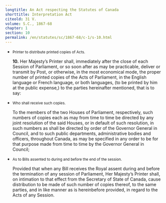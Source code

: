 ```yaml
---
longtitle: An Act respecting the Statutes of Canada
shorttitle: Interpretation Act
citeold: 31 V.
volume: S.C., 1867-68
chapter: 1
section: 10
permalink: /en/statutes/sc/1867-68/c-1/s-10.html
---
```


<ul class="section provision-list">
  <li>
    <p class="marginal-note"><small>Printer to distribute printed copies of Acts.</small></p>
    <p class="subsection"><strong><a class="section-label" id="s-10"><span class="section-label">10.</span></a></strong> Her Majesty&rsquo;s Printer shall, immediately after the close of each Session of Parliament, or so soon after as may be practicable, deliver or transmit by Post, or otherwise, in the most economical mode, the proper number of printed copies of the Acts of Parliament, in the English language or French language, or both languages, (to be printed by him at the public expense,) to the parties hereinafter mentioned, that is to say:</p>
  </li>
  <li>
    <p class="marginal-note"><small>Who shall receive such copies.</small></p>
    <p class="subsection">To the members of the two Houses of Parliament, respectively, such numbers of copies each as may from time to time be directed by any joint resolution of the said Houses, or in default of such resolution, in such numbers as shall be directed by order of the Governor General in Council, and to such public departments, administrative bodies and officers, throughout Canada, as may be specified in any order to be for that purpose made from time to time by the Governor General in Council;</p>
  </li>
  <li>
    <p class="marginal-note"><small>As to Bills assented to during and before the end of the session.</small></p>
    <p class="subsection">Provided that when any Bill receives the Royal assent during and before the termination of any session of Parliament, Her Majesty&rsquo;s Printer shall, on intimation to that effect from the Secretary of State of Canada, cause distribution to be made of such number of copies thereof, to the same parties, and in like manner as is hereinbefore provided, in regard to the Acts of any Session.</p>
  </li>
</ul>